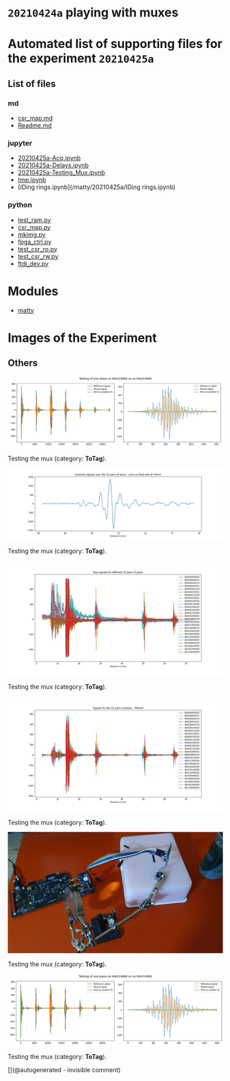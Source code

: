 # `20210424a` playing with muxes



# Automated list of supporting files for the __experiment `20210425a`__

## List of files

### md

* [csr_map.md](/matty/20210425a/hvmux_tests/csr_map.md)
* [Readme.md](/matty/20210425a/Readme.md)


### jupyter

* [20210425a-Acq.ipynb](/matty/20210425a/hvmux_tests/20210425a-Acq.ipynb)
* [20210425a-Delays.ipynb](/matty/20210425a/20210425a-Delays.ipynb)
* [20210425a-Testing_Mux.ipynb](/matty/20210425a/20210425a-Testing_Mux.ipynb)
* [tmp.ipynb](/tmp.ipynb)
* [IDing rings.ipynb](/matty/20210425a/IDing rings.ipynb)


### python

* [test_ram.py](/matty/20210425a/hvmux_tests/test_ram.py)
* [csr_map.py](/matty/20210425a/hvmux_tests/csr_map.py)
* [mkimg.py](/matty/20210425a/mkimg.py)
* [fpga_ctrl.py](/matty/20210425a/hvmux_tests/fpga_ctrl.py)
* [test_csr_ro.py](/matty/20210425a/hvmux_tests/test_csr_ro.py)
* [test_csr_rw.py](/matty/20210425a/hvmux_tests/test_csr_rw.py)
* [ftdi_dev.py](/matty/20210425a/hvmux_tests/ftdi_dev.py)





# Modules

* [matty](/matty/)




# Images of the Experiment

## Others

![](/matty/20210425a/mux.jpg)

Testing the mux (category: __ToTag__).

![](/matty/20210425a/summed_filtered_sigs_details.jpg)

Testing the mux (category: __ToTag__).

![](/matty/20210425a/raw_sigs.jpg)

Testing the mux (category: __ToTag__).

![](/matty/20210425a/filtered_sigs.jpg)

Testing the mux (category: __ToTag__).

![](/matty/20210425a/20210425_203655.jpg)

Testing the mux (category: __ToTag__).

![](/matty/20210425a/mux.png)

Testing the mux (category: __ToTag__).










[](@autogenerated - invisible comment)